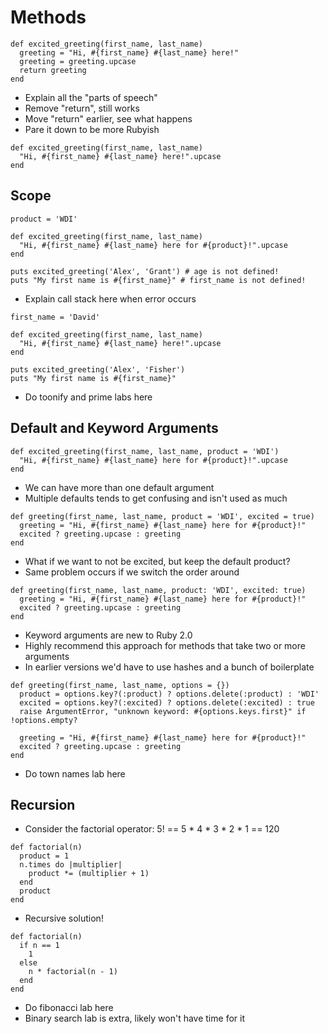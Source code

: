 # Methods

```
def excited_greeting(first_name, last_name)
  greeting = "Hi, #{first_name} #{last_name} here!"
  greeting = greeting.upcase
  return greeting
end
```

* Explain all the "parts of speech"
* Remove "return", still works
* Move "return" earlier, see what happens
* Pare it down to be more Rubyish

```
def excited_greeting(first_name, last_name)
  "Hi, #{first_name} #{last_name} here!".upcase
end
```

## Scope

```
product = 'WDI'

def excited_greeting(first_name, last_name)
  "Hi, #{first_name} #{last_name} here for #{product}!".upcase
end

puts excited_greeting('Alex', 'Grant') # age is not defined!
puts "My first name is #{first_name}" # first_name is not defined!
```

* Explain call stack here when error occurs

```
first_name = 'David'

def excited_greeting(first_name, last_name)
  "Hi, #{first_name} #{last_name} here!".upcase
end

puts excited_greeting('Alex', 'Fisher')
puts "My first name is #{first_name}"
```

* Do toonify and prime labs here

## Default and Keyword Arguments

```
def excited_greeting(first_name, last_name, product = 'WDI')
  "Hi, #{first_name} #{last_name} here for #{product}!".upcase
end
```

* We can have more than one default argument
* Multiple defaults tends to get confusing and isn't used as much

```
def greeting(first_name, last_name, product = 'WDI', excited = true)
  greeting = "Hi, #{first_name} #{last_name} here for #{product}!"
  excited ? greeting.upcase : greeting
end
```

* What if we want to not be excited, but keep the default product?
* Same problem occurs if we switch the order around

```
def greeting(first_name, last_name, product: 'WDI', excited: true)
  greeting = "Hi, #{first_name} #{last_name} here for #{product}!"
  excited ? greeting.upcase : greeting
end
```

* Keyword arguments are new to Ruby 2.0
* Highly recommend this approach for methods that take two or more arguments
* In earlier versions we'd have to use hashes and a bunch of boilerplate

```
def greeting(first_name, last_name, options = {})
  product = options.key?(:product) ? options.delete(:product) : 'WDI'
  excited = options.key?(:excited) ? options.delete(:excited) : true
  raise ArgumentError, "unknown keyword: #{options.keys.first}" if !options.empty?

  greeting = "Hi, #{first_name} #{last_name} here for #{product}!"
  excited ? greeting.upcase : greeting
end
```

* Do town names lab here

## Recursion

* Consider the factorial operator: 5! == 5 * 4 * 3 * 2 * 1 == 120

```
def factorial(n)
  product = 1
  n.times do |multiplier|
    product *= (multiplier + 1)
  end
  product
end
```

* Recursive solution!

```
def factorial(n)
  if n == 1
    1
  else
    n * factorial(n - 1)
  end
end
```

* Do fibonacci lab here
* Binary search lab is extra, likely won't have time for it
